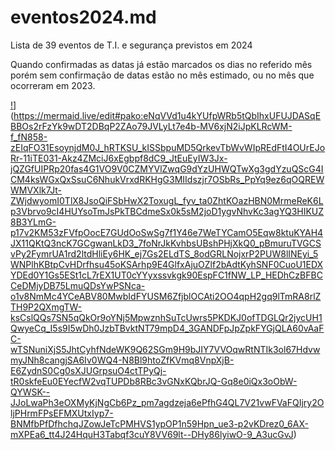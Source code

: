 # eventos2024.md
Lista de 39 eventos de T.I. e segurança previstos em 2024

Quando confirmadas as datas já estão marcados os dias no referido mês porém sem confirmação de datas estão no mês estimado, ou no mês que ocorreram em 2023. 

[!](https://mermaid.ink/img/pako:eNqVVd1u4kYUfpWRb5tQbIhxUFUJDASqEBBOs2rFzYk9wDT2DBqP2ZAo79JVLyLt7e4b-MV6xjN2iJpKLRcWM-f_fN858-zEIqFO31EsoynjdM0J_hRTKSU_kISSbpuMD5QrkevTbWvWIpREdFtI4OUrEJoRr-11iTE031-Akz4ZMciJ6xEgbpf8dC9_JtEuEyIW3Jx-jQZGfUIPRp20fas4G1VO9V0CZMYVlZwqG9dYzUHWQTwXg3gdYzuQScG4ICM4ksWGxQxSsuC6NhukVrxdRKHgG3MIIdszjr7OSbRs_PpYq9ez6qOQREWWMVXlk7Jt-ZWjdwyomI0TlX8JsoQiFSbHwX2ToxugL_fyv_ta0ZhtKOazHBN0MrmeReK6Lp3Vbrvo9cI4HUYsoTmJsPkTBCdmeSx0k5sM2joD1ygvNhvKc3agYQ3HIKUZ8B3YLmG-p17v2KM53zFVfpOocE7GUdOoSwSg7f1Y46e7WeTYCamO5Eqw8ktuKYAH4JX11QKtQ3ncK7GCgwanLkD3_7foNrJkKvhbsUBshPHjXkQ0_pBmuruTVGCSvPy2FymrUA1rd2ltdHliEy6HK_ej7Gs2ELdTS_8odGRLNojxrP2PUW8lINEyi_5WNPlhKBtpCvHDrfhsu45oKSArhp9E4GlfxAjuOZlf2bAdtKyhSNF0CuoU1EDXYDEd0Y1Gs5ESt1cL7rEX1UT0cYYyxssvkgk90EspFC1fNW_LP_HEDhCzBFBCCeDMjyDB75LmuQDsYwPSNca-o1v8NmMc4YCeABV80MwbIdFYUSM6ZfjblOCAti2OO4qpH2gq9lTmRA8rlZTH9P2QXmgTW-ksCslQQs7SN5qQkOr9oYNj5MpwznhSuTcUwrs5PKDKJ0ofTDGLQr2jycUH1QwyeCq_I5s9I5wDh0JzbTBvktNT79mpD4_3GANDFpJpZpkFYGjQLA60vAaFC-wTSNuniXjS5JhtCyhfNdeWK9Q62SGm9H9bJIY7VVOqwRtNTIk3ol67HdvwmyJNh8cangjSA6Iv0WQ4-N8Bl9htoZfKVmq8VnpXjB-E6ZydnS0Cg0sXJUGrpsuO4ctTPyQj-tR0skfeEu0EYecfW2vqTUPDb8RBc3vGNxKQbrJQ-Gq8e0iQx3oObW-QYWSK--JJoLwaPh3eOXMyKjNgCb6Pz_pm7agdzeja6ePfhG4QL7V21vwFVaFQIjry2OljPHrmFPsEFMXUtxIyp7-BNMfbPfDfhchqJZowJeTcPMHVS1ypOP1n59Hpn_ue3-p2vKDrez0_6AX-mXPEa6_tt4J24HquH3Tabqf3cuY8VV69lt--DHy86lyiwO-9_A3ucGvJ?type=png)](https://mermaid.live/edit#pako:eNqVVd1u4kYUfpWRb5tQbIhxUFUJDASqEBBOs2rFzYk9wDT2DBqP2ZAo79JVLyLt7e4b-MV6xjN2iJpKLRcWM-f_fN858-zEIqFO31EsoynjdM0J_hRTKSU_kISSbpuMD5QrkevTbWvWIpREdFtI4OUrEJoRr-11iTE031-Akz4ZMciJ6xEgbpf8dC9_JtEuEyIW3Jx-jQZGfUIPRp20fas4G1VO9V0CZMYVlZwqG9dYzUHWQTwXg3gdYzuQScG4ICM4ksWGxQxSsuC6NhukVrxdRKHgG3MIIdszjr7OSbRs_PpYq9ez6qOQREWWMVXlk7Jt-ZWjdwyomI0TlX8JsoQiFSbHwX2ToxugL_fyv_ta0ZhtKOazHBN0MrmeReK6Lp3Vbrvo9cI4HUYsoTmJsPkTBCdmeSx0k5sM2joD1ygvNhvKc3agYQ3HIKUZ8B3YLmG-p17v2KM53zFVfpOocE7GUdOoSwSg7f1Y46e7WeTYCamO5Eqw8ktuKYAH4JX11QKtQ3ncK7GCgwanLkD3_7foNrJkKvhbsUBshPHjXkQ0_pBmuruTVGCSvPy2FymrUA1rd2ltdHliEy6HK_ej7Gs2ELdTS_8odGRLNojxrP2PUW8lINEyi_5WNPlhKBtpCvHDrfhsu45oKSArhp9E4GlfxAjuOZlf2bAdtKyhSNF0CuoU1EDXYDEd0Y1Gs5ESt1cL7rEX1UT0cYYyxssvkgk90EspFC1fNW_LP_HEDhCzBFBCCeDMjyDB75LmuQDsYwPSNca-o1v8NmMc4YCeABV80MwbIdFYUSM6ZfjblOCAti2OO4qpH2gq9lTmRA8rlZTH9P2QXmgTW-ksCslQQs7SN5qQkOr9oYNj5MpwznhSuTcUwrs5PKDKJ0ofTDGLQr2jycUH1QwyeCq_I5s9I5wDh0JzbTBvktNT79mpD4_3GANDFpJpZpkFYGjQLA60vAaFC-wTSNuniXjS5JhtCyhfNdeWK9Q62SGm9H9bJIY7VVOqwRtNTIk3ol67HdvwmyJNh8cangjSA6Iv0WQ4-N8Bl9htoZfKVmq8VnpXjB-E6ZydnS0Cg0sXJUGrpsuO4ctTPyQj-tR0skfeEu0EYecfW2vqTUPDb8RBc3vGNxKQbrJQ-Gq8e0iQx3oObW-QYWSK--JJoLwaPh3eOXMyKjNgCb6Pz_pm7agdzeja6ePfhG4QL7V21vwFVaFQIjry2OljPHrmFPsEFMXUtxIyp7-BNMfbPfDfhchqJZowJeTcPMHVS1ypOP1n59Hpn_ue3-p2vKDrez0_6AX-mXPEa6_tt4J24HquH3Tabqf3cuY8VV69lt--DHy86lyiwO-9_A3ucGvJ)
